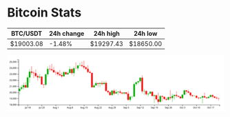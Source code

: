 # Bitcoin Stats

BTC/USDT|24h change|24h high|24h low|
|---|---|---|---|
|$19003.08|-1.48%|$19297.43|$18650.00|

<img src="./chart.svg">
